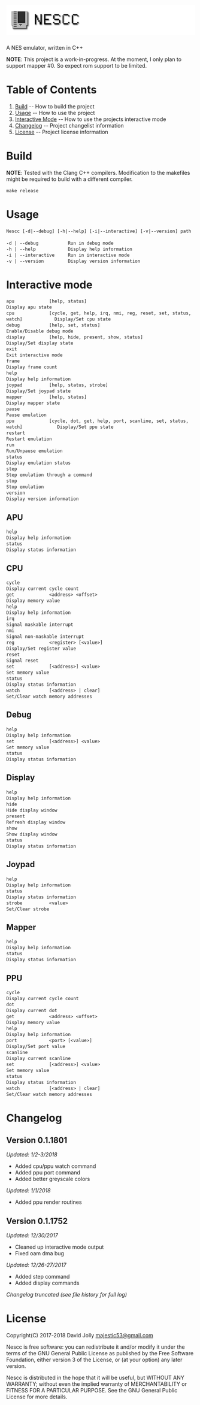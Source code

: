 ![Nescc](https://github.com/majestic53/nescc/blob/master/asset/logo.png "Nescc")
=====

A NES emulator, written in C++

__NOTE__: This project is a work-in-progress. At the moment, I only plan to support mapper #0. So expect rom support to be limited.

Table of Contents
=================

1. [Build](https://github.com/majestic53/nescc#build) -- How to build the project
2. [Usage](https://github.com/majestic53/nescc#usage) -- How to use the project
3. [Interactive Mode](https://github.com/majestic53/nescc#interactive-mode) -- How to use the projects interactive mode
4. [Changelog](https://github.com/majestic53/nescc#changelog) -- Project changelist information
5. [License](https://github.com/majestic53/nescc#license) -- Project license information

Build
=====

__NOTE__: Tested with the Clang C++ compilers. Modification to the makefiles might be required to build with a different compiler.

```
make release
```

Usage
=====

```
Nescc [-d|--debug] [-h|--help] [-i|--interactive] [-v|--version] path

-d | --debug           Run in debug mode
-h | --help            Display help information
-i | --interactive     Run in interactive mode
-v | --version         Display version information
```

Interactive mode
================

```
apu             [help, status]                                                          Display apu state
cpu             [cycle, get, help, irq, nmi, reg, reset, set, status, watch]            Display/Set cpu state
debug           [help, set, status]                                                     Enable/Disable debug mode
display         [help, hide, present, show, status]                                     Display/Set display state
exit                                                                                    Exit interactive mode
frame                                                                                   Display frame count
help                                                                                    Display help information
joypad          [help, status, strobe]                                                  Display/Set joypad state
mapper          [help, status]                                                          Display mapper state
pause                                                                                   Pause emulation
ppu             [cycle, dot, get, help, port, scanline, set, status, watch]             Display/Set ppu state
restart                                                                                 Restart emulation
run                                                                                     Run/Unpause emulation
status                                                                                  Display emulation status
step                                                                                    Step emulation through a command
stop                                                                                    Stop emulation
version                                                                                 Display version information
```

APU
---

```
help                                                                                    Display help information
status                                                                                  Display status information
```

CPU
---

```
cycle                                                                                   Display current cycle count
get             <address> <offset>                                                      Display memory value
help                                                                                    Display help information
irq                                                                                     Signal maskable interrupt
nmi                                                                                     Signal non-maskable interrupt
reg             <register> [<value>]                                                    Display/Set register value
reset                                                                                   Signal reset
set             [<address>] <value>                                                     Set memory value
status                                                                                  Display status information
watch           [<address> | clear]                                                     Set/Clear watch memory addresses
```

Debug
-----

```
help                                                                                    Display help information
set             [<address>] <value>                                                     Set memory value
status                                                                                  Display status information
```

Display
-------

```
help                                                                                    Display help information
hide                                                                                    Hide display window
present                                                                                 Refresh display window
show                                                                                    Show display window
status                                                                                  Display status information
```

Joypad
------

```
help                                                                                    Display help information
status                                                                                  Display status information
strobe          <value>                                                                 Set/Clear strobe
```

Mapper
------

```
help                                                                                    Display help information
status                                                                                  Display status information
```

PPU
---

```
cycle                                                                                   Display current cycle count
dot                                                                                     Display current dot
get             <address> <offset>                                                      Display memory value
help                                                                                    Display help information
port            <port> [<value>]                                                        Display/Set port value
scanline                                                                                Display current scanline
set             [<address>] <value>                                                     Set memory value
status                                                                                  Display status information
watch           [<address> | clear]                                                     Set/Clear watch memory addresses
```

Changelog
=========

Version 0.1.1801
----------------
*Updated: 1/2-3/2018*

* Added cpu/ppu watch command
* Added ppu port command
* Added better greyscale colors

*Updated: 1/1/2018*

* Added ppu render routines

Version 0.1.1752
----------------
*Updated: 12/30/2017*

* Cleaned up interactive mode output
* Fixed oam dma bug

*Updated: 12/26-27/2017*

* Added step command
* Added display commands

*Changelog truncated (see file history for full log)*

License
=======

Copyright(C) 2017-2018 David Jolly <majestic53@gmail.com>

Nescc is free software: you can redistribute it and/or modify
it under the terms of the GNU General Public License as published by
the Free Software Foundation, either version 3 of the License, or
(at your option) any later version.

Nescc is distributed in the hope that it will be useful,
but WITHOUT ANY WARRANTY; without even the implied warranty of
MERCHANTABILITY or FITNESS FOR A PARTICULAR PURPOSE.  See the
GNU General Public License for more details.
